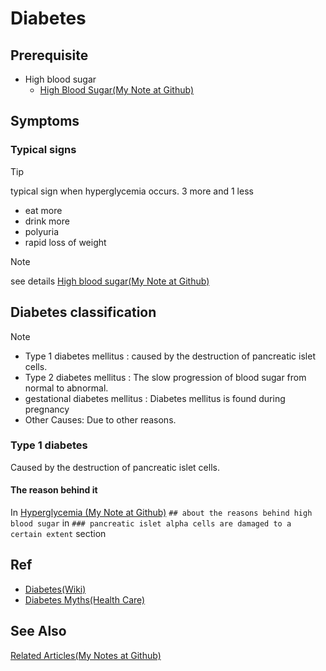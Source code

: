 # Diabetes
## Prerequisite
+ High blood sugar
  - [High Blood Sugar(My Note at Github)](https://github.com/40843245/medical/blob/main/disease/diabetes/high%20blood%20sugar_ch.md)
## Symptoms
### Typical signs
> [!TIP]
> typical sign when hyperglycemia occurs.
> 3 more and 1 less
> + eat more
> + drink more
> + polyuria
> + rapid loss of weight 

> [!NOTE]
> see details
> [High blood sugar(My Note at Github)](https://github.com/40843245/medical/blob/main/disease/diabetes/high%20blood%20sugar_ch.md)

## Diabetes classification
> [!NOTE]
> + Type 1 diabetes mellitus : caused by the destruction of pancreatic islet cells.
> + Type 2 diabetes mellitus : The slow progression of blood sugar from normal to abnormal.
> + gestational diabetes mellitus : Diabetes mellitus is found during pregnancy
> + Other Causes: Due to other reasons.

### Type 1 diabetes
Caused by the destruction of pancreatic islet cells.
#### The reason behind it
In [Hyperglycemia (My Note at Github)](https://github.com/40843245/medical/blob/main/disease/diabetes/high%20blood%20sugar_ch.md) `## about the reasons behind high blood sugar` in `### pancreatic islet alpha cells are damaged to a certain extent` section
## Ref
+ [Diabetes(Wiki)](https://en.wikipedia.org/wiki/Diabetes)
+ [Diabetes Myths(Health Care)](https://www.commonhealth.com.tw/article/85073)
  
## See Also
[Related Articles(My Notes at Github)](https://github.com/40843245/medical/tree/main/disease/diabetes)
